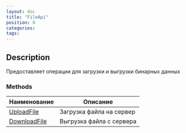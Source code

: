 ```yaml
---
layout: doc
title: "FileApi"
position: 0 
categories: 
tags:
---
```


## Description
Предоставляет операции для загрузки и выгрузки бинарных данных


### Methods
Наименование | Описание |
-------------|----------|
[UploadFile](UploadFile)  | Загрузка файла на сервер |
[DownloadFile](DownloadFile) |Выгрузка файла с сервера |
